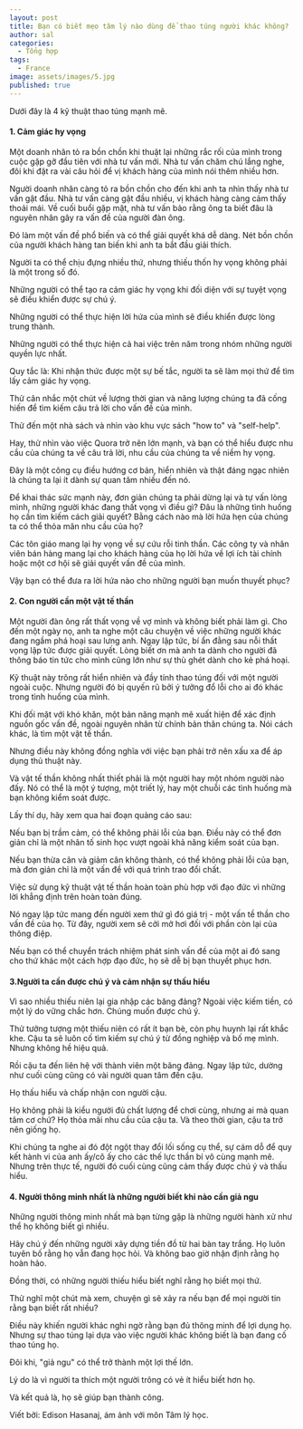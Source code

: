 ```yaml
---
layout: post
title: Bạn có biết mẹo tâm lý nào dùng để thao túng người khác không?
author: sal
categories:
  - Tổng hợp
tags:
  - France
image: assets/images/5.jpg
published: true
---
```

Dưới đây là 4 kỹ thuật thao túng mạnh mẽ.

#### 1. Cảm giác hy vọng

Một doanh nhân tỏ ra bồn chồn khi thuật lại những rắc rối của mình trong cuộc gặp gỡ đầu tiên với nhà tư vấn mới. Nhà tư vấn chăm chú lắng nghe, đôi khi đặt ra vài câu hỏi để vị khách hàng của mình nói thêm nhiều hơn.

Người doanh nhân càng tỏ ra bồn chồn cho đến khi anh ta nhìn thấy nhà tư vấn gật đầu. Nhà tư vấn càng gật đầu nhiều, vị khách hàng càng cảm thấy thoải mái. Về cuối buổi gặp mặt, nhà tư vấn bảo rằng ông ta biết đâu là nguyên nhân gây ra vấn đề của người đàn ông.

Đó làm một vấn đề phổ biến và có thể giải quyết khá dễ dàng. Nét bồn chồn của người khách hàng tan biến khi anh ta bắt đầu giải thích.

Người ta có thể chịu đựng nhiều thứ, nhưng thiếu thốn hy vọng không phải là một trong số đó.

Những người có thể tạo ra cảm giác hy vọng khi đối diện với sự tuyệt vọng sẽ điều khiển được sự chú ý.

Những người có thể thực hiện lời hứa của mình sẽ điều khiển được lòng trung thành.

Những người có thể thực hiện cả hai việc trên năm trong nhóm những người quyền lực nhất.

Quy tắc là: Khi nhận thức được một sự bế tắc, người ta sẽ làm mọi thứ để tìm lấy cảm giác hy vọng.

Thử cân nhắc một chút về lượng thời gian và năng lượng chúng ta đã cống hiến để tìm kiếm câu trả lời cho vấn đề của mình.

Thử đến một nhà sách và nhìn vào khu vực sách "how to" và "self-help".

Hay, thử nhìn vào việc Quora trở nên lớn mạnh, và bạn có thể hiểu được nhu cầu của chúng ta về câu trả lời, nhu cầu của chúng ta về niềm hy vọng.

Đây là một công cụ điều hướng cơ bản, hiển nhiên và thật đáng ngạc nhiên là chúng ta lại ít dành sự quan tâm nhiều đến nó.

Để khai thác sức mạnh này, đơn giản chúng ta phải dừng lại và tự vấn lòng mình, những người khác đang thất vọng vì điều gì? Đâu là những tình huống họ cần tìm kiếm cách giải quyết? Bằng cách nào mà lời hứa hẹn của chúng ta có thể thỏa mãn nhu cầu của họ?

Các tôn giáo mang lại hy vọng về sự cứu rỗi tinh thần. Các công ty và nhân viên bán hàng mang lại cho khách hàng của họ lời hứa về lợi ích tài chính hoặc một cơ hội sẽ giải quyết vấn đề của mình.

Vậy bạn có thể đưa ra lời hứa nào cho những người bạn muốn thuyết phục?

#### 2. Con người cần một vật tế thần

Một người đàn ông rất thất vọng về vợ mình và không biết phải làm gì. Cho đến một ngày nọ, anh ta nghe một câu chuyện về việc những người khác đang ngầm phá hoại sau lưng anh. Ngay lập tức, bí ẩn đằng sau nỗi thất vọng lập tức được giải quyết. Lòng biết ơn mà anh ta dành cho người đã thông báo tin tức cho mình cũng lớn như sự thù ghét dành cho kẻ phá hoại.

Kỹ thuật này trông rất hiển nhiên và đầy tính thao túng đối với một người ngoài cuộc. Nhưng người đó bị quyến rũ bởi ý tưởng đổ lỗi cho ai đó khác trong tình huống của mình.

Khi đối mặt với khó khăn, một bản năng mạnh mẽ xuất hiện để xác định nguồn gốc vấn đề, ngoài nguyên nhân từ chính bản thân chúng ta. Nói cách khác, là tìm một vật tế thần.

Nhưng điều này không đồng nghĩa với việc bạn phải trở nên xấu xa để áp dụng thủ thuật này.

Và vật tế thần không nhất thiết phải là một người hay một nhóm người nào đấy. Nó có thể là một ý tượng, một triết lý, hay một chuỗi các tình huống mà bạn không kiểm soát được.

Lấy thí dụ, hãy xem qua hai đoạn quảng cáo sau:

Nếu bạn bị trầm cảm, có thể không phải lỗi của bạn. Điều này có thể đơn giản chỉ là một nhân tố sinh học vượt ngoài khả năng kiểm soát của bạn.

Nếu bạn thừa cân và giảm cân không thành, có thể không phải lỗi của bạn, mà đơn giản chỉ là một vấn đề với quá trình trao đổi chất.

Việc sử dụng kỹ thuật vật tế thần hoàn toàn phù hợp với đạo đức vì những lời khẳng định trên hoàn toàn đúng.

Nó ngay lập tức mang đến người xem thứ gì đó giá trị - một vấn tề thần cho vấn đề của họ. Từ đây, người xem sẽ cởi mở hơi đối với phần còn lại của thông điệp.

Nếu bạn có thể chuyển trách nhiệm phát sinh vấn đề của một ai đó sang cho thứ khác một cách hợp đạo đức, họ sẽ dễ bị bạn thuyết phục hơn.

####  3.Người ta cần được chú ý và cảm nhận sự thấu hiểu

Vì sao nhiều thiếu niên lại gia nhập các băng đảng? Ngoài việc kiếm tiền, có một lý do vững chắc hơn. Chúng muốn được chú ý.

Thử tưởng tượng một thiếu niên có rất ít bạn bè, còn phụ huynh lại rất khắc khe. Cậu ta sẽ luôn cố tìm kiếm sự chú ý từ đồng nghiệp và bố mẹ mình. Nhưng không hề hiệu quả.

Rồi cậu ta đến liên hệ với thành viên một băng đảng. Ngay lập tức, dường như cuối cùng cũng có vài người quan tâm đến cậu.

Họ thấu hiểu và chấp nhận con người cậu.

Họ không phải là kiểu người đủ chất lượng để chơi cùng, nhưng ai mà quan tâm cơ chứ? Họ thỏa mãi nhu cầu của cậu ta. Và theo thời gian, cậu ta trở nên giống họ.

Khi chúng ta nghe ai đó đột ngột thay đổi lối sống cụ thể, sự cám dỗ để quy kết hành vi của anh ấy/cô ấy cho các thế lực thần bí vô cùng mạnh mẽ. Nhưng trên thực tế, người đó cuối cùng cũng cảm thấy được chú ý và thấu hiểu.

####  4. Người thông minh nhất là những người biết khi nào cần giả ngu

Những người thông minh nhất mà bạn từng gặp là những người hành xử như thể họ không biết gì nhiều.

Hãy chú ý đến những người xây dựng tiền đồ từ hai bàn tay trắng. Họ luôn tuyên bố rằng họ vẫn đang học hỏi. Và không bao giờ nhận định rằng họ hoàn hảo.

Đồng thời, có những người thiếu hiểu biết nghĩ rằng họ biết mọi thứ.

Thử nghĩ một chút mà xem, chuyện gì sẽ xảy ra nếu bạn để mọi người tin rằng bạn biết rất nhiều?

Điều này khiến người khác nghi ngờ rằng bạn đủ thông minh để lợi dụng họ. Nhưng sự thao túng lại dựa vào việc người khác không biết là bạn đang cố thao túng họ.

Đôi khi, "giả ngu" có thể trở thành một lợi thế lớn.

Lý do là vì người ta thích một người trông có vẻ ít hiểu biết hơn họ.

Và kết quả là, họ sẽ giúp bạn thành công.

Viết bởi: Edison Hasanaj, ám ảnh với môn Tâm lý học.
